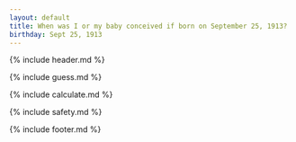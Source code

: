 ```yaml
---
layout: default
title: When was I or my baby conceived if born on September 25, 1913?
birthday: Sept 25, 1913
---
```


{% include header.md %}

{% include guess.md %}

{% include calculate.md %}

{% include safety.md %}

{% include footer.md %}



